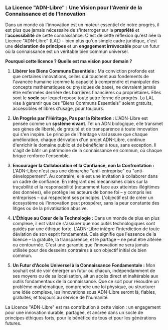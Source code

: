 ### **La Licence "ADN-Libre" : Une Vision pour l'Avenir de la Connaissance et de l'Innovation**

Dans un monde où l'innovation est un moteur essentiel de notre progrès, il est plus que jamais nécessaire de s'interroger sur la **propriété** et l'**accessibilité** de cette connaissance. C'est de cette réflexion qu'est née la Licence "ADN-Libre" (LAL) – bien plus qu'un simple cadre juridique, c'est une **déclaration de principes** et un **engagement irrévocable** pour un futur où la connaissance est un véritable bien commun universel.

**Pourquoi cette licence ? Quelle est ma vision pour demain ?**

1. **Libérer les Biens Communs Essentiels :** Ma conviction profonde est que certaines innovations, celles qui touchent aux fondements de l'avancée humaine (comme la capacité à comprendre et manipuler des concepts mathématiques ou physiques de base), ne devraient jamais être enfermées derrière des barrières financières ou propriétaires. Elles sont le **socle** sur lequel repose toute autre forme de progrès. La LAL vise à garantir que ces "Biens Communs Essentiels" soient gratuits, accessibles et libres d'usage, pour toujours.

2. **Un Progrès par l'Héritage, Pas par la Rétention :** L'ADN-Libre est pensée comme un **système vivant**. Tel un ADN biologique, elle transmet ses gènes de liberté, de gratuité et de transparence à toute innovation qui s'en inspire. Le principe de l'héritage viral assure que chaque amélioration, chaque dérivation d'un projet ADN-Libre, continue d'enrichir le domaine public et de bénéficier à tous, sans exception. Il s'agit de bâtir un patrimoine de la connaissance en commun, où chaque brique renforce l'ensemble.

3. **Encourager la Collaboration et la Confiance, non la Confrontation :** L'ADN-Libre n'est pas une démarche "anti-entreprise" ou "anti-développement". Au contraire, elle est une invitation à collaborer dans un cadre de confiance. En intégrant des mécanismes clairs sur la traçabilité et la responsabilité (notamment face aux atteintes illégitimes des données), elle protège les acteurs de bonne foi – y compris les entreprises – qui respectent ses principes. L'objectif est de créer un écosystème où l'innovation peut prospérer, sans la peur constante des litiges ou de la privatisation abusive.

4. **L'Éthique au Cœur de la Technologie :** Dans un monde de plus en plus complexe, il est vital de s'assurer que nos outils technologiques sont guidés par une éthique forte. L'ADN-Libre intègre l'interdiction de toute déviation de son esprit fondamental. Cela signifie que l'essence de la licence – la gratuité, la transparence, et le partage – ne peut être altérée ou contournée. C'est une garantie que l'innovation ne sera jamais utilisée pour des desseins contraires à son objectif initial de bien commun.

5. **Un Futur d'Accès Universel à la Connaissance Fondamentale :** Mon souhait est de voir émerger un futur où chacun, indépendamment de ses moyens ou de sa localisation, ait un accès direct et inaltérable aux outils fondamentaux de la connaissance. Que ce soit pour résoudre un problème mathématique, comprendre une loi physique, ou structurer une idée complexe, les innovations sous ADN-Libre seront là, fiables, gratuites, et toujours au service de l'humanité.

La Licence "ADN-Libre" est ma contribution à cette vision : un engagement pour une innovation durable, partagée, et ancrée dans un socle de principes éthiques forts, pour le bénéfice de tous et pour les générations futures.
